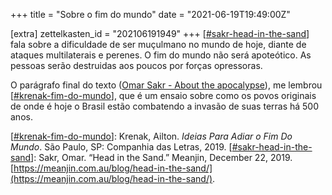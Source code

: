 +++
title = "Sobre o fim do mundo"
date = "2021-06-19T19:49:00Z"

[extra]
zettelkasten_id = "202106191949"
+++
[[#sakr-head-in-the-sand](/zettelkasten/tags/sakr-head-in-the-sand)] fala sobre a dificuldade de ser muçulmano no mundo de hoje, diante de ataques multilaterais e perenes. O fim do mundo não será apoteótico. As pessoas serão destruidas aos poucos por forças opressoras.

O parágrafo final do texto ([Omar Sakr - About the apocalypse](/zettelkasten/omar-sakr---about-the-apocalypse)), me lembrou [[#krenak-fim-do-mundo](/zettelkasten/tags/krenak-fim-do-mundo)], que é um ensaio sobre como os povos originais de onde é hoje o Brasil estão combatendo a invasão de suas terras há 500 anos.

[[#krenak-fim-do-mundo](/zettelkasten/tags/krenak-fim-do-mundo)]: Krenak, Ailton. _Ideias Para Adiar o Fim Do Mundo_. São Paulo, SP: Companhia das Letras, 2019.
[[#sakr-head-in-the-sand](/zettelkasten/tags/sakr-head-in-the-sand)]: Sakr, Omar. “Head in the Sand.” Meanjin, December 22, 2019. [https://meanjin.com.au/blog/head-in-the-sand/](https://meanjin.com.au/blog/head-in-the-sand/).
